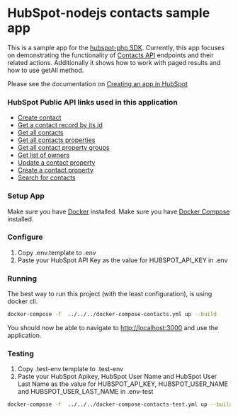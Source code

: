 # HubSpot-nodejs contacts sample app

This is a sample app for the [hubspot-php SDK](../../../../../). Currently, this app focuses on demonstrating the functionality of [Contacts API](https://developers.hubspot.com/docs-beta/crm/contacts) endpoints and their related actions. Additionally it shows how to work with paged results and how to use getAll method.

Please see the documentation on [Creating an app in HubSpot](https://developers.hubspot.com/docs-beta/creating-an-app)
### HubSpot Public API links used in this application

  - [Create contact](https://developers.hubspot.com/docs-beta/crm/contacts)
  - [Get a contact record by its id](https://developers.hubspot.com/docs-beta/crm/contacts)
  - [Get all contacts](https://developers.hubspot.com/docs-beta/crm/contacts)
  - [Get all contacts properties](https://developers.hubspot.com/docs-beta/crm/properties)
  - [Get all contact property groups](https://developers.hubspot.com/docs-beta/crm/properties)
  - [Get list of owners](https://developers.hubspot.com/docs-beta/crm/owners)
  - [Update a contact property](https://developers.hubspot.com/docs-beta/crm/properties)
  - [Create a contact property](https://developers.hubspot.com/docs-beta/crm/properties)
  - [Search for contacts](https://developers.hubspot.com/docs-beta/crm/contacts)


### Setup App

Make sure you have [Docker](https://www.docker.com/) installed.
Make sure you have [Docker Compose](https://docs.docker.com/compose/) installed.

### Configure

1. Copy .env.template to .env
2. Paste your HubSpot API Key as the value for HUBSPOT_API_KEY in .env

### Running

The best way to run this project (with the least configuration), is using docker cli.

```bash
docker-compose -f  ../../../docker-compose-contacts.yml up --build
```
You should now be able to navigate to [http://localhost:3000](http://localhost:3000) and use the application.

### Testing
1. Copy .test-env.template to .test-env
2. Paste your HubSpot Apikey, HubSpot User Name and HubSpot User Last Name as the value for HUBSPOT_API_KEY, HUBSPOT_USER_NAME and HUBSPOT_USER_LAST_NAME in .env-test

```bash
docker-compose -f  ../../../docker-compose-contacts-test.yml up --build
```
